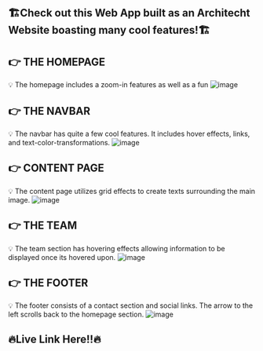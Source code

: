 ## 🏗Check out this Web App built as an Architecht Website boasting many cool features!🏗

## 👉 THE HOMEPAGE
💡 The homepage includes a zoom-in features as well as a fun 
![image](https://github.com/HindCodes/Architect-Website/assets/121991962/d7cf70ac-304f-4d57-a2e9-64cd3016b5ff)


## 👉 THE NAVBAR
💡 The navbar has quite a few cool features. It includes hover effects, links, and text-color-transformations.
![image](https://github.com/HindCodes/Architect-Website/assets/121991962/7701bac9-0e26-40d8-88dc-eb41a77e4b89)


## 👉 CONTENT PAGE
💡 The content page utilizes grid effects to create texts surrounding the main image.
![image](https://github.com/HindCodes/Architect-Website/assets/121991962/8e1604ae-1be1-48fa-b2d1-58dec391527c)

## 👉 THE TEAM
💡 The team section has hovering effects allowing information to be displayed once its hovered upon.
![image](https://github.com/HindCodes/Architect-Website/assets/121991962/3c6ed750-1c31-4d24-a386-dd32bed0c8b1)

## 👉 THE FOOTER 
💡 The footer consists of a contact section and social links. The arrow to the left scrolls back to the homepage section.
![image](https://github.com/HindCodes/Architect-Website/assets/121991962/4e7b1e57-dc80-4de6-a1fc-e2fbade65ea1)

## 🔥Live Link Here!!🔥
